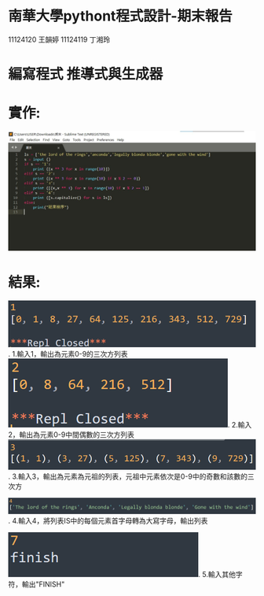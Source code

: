 # 南華大學pythont程式設計-期末報告
11124120 王韻婷 11124119 丁湘玲
# 編寫程式 推導式與生成器
# 實作:
![image](https://github.com/lkjhgfmnbvcx/-/blob/main/%E8%9E%A2%E5%B9%95%E6%93%B7%E5%8F%96%E7%95%AB%E9%9D%A2%202024-06-09%20231418.jpg)

# 結果:
![image](https://github.com/lkjhgfmnbvcx/-/blob/main/p2.png).
1.輸入1，輸出為元素0-9的三次方列表
![image](https://github.com/lkjhgfmnbvcx/-/blob/main/p2-1.png).
2.輸入2，輸出為元素0-9中間偶數的三次方列表
![image](https://github.com/lkjhgfmnbvcx/-/blob/main/p2-2.png).
3.輸入3，輸出為元素為元祖的列表，元祖中元素依次是0-9中的奇數和該數的三次方

![image](https://github.com/lkjhgfmnbvcx/-/blob/main/p2-3.png).
4.輸入4，將列表IS中的每個元素首字母轉為大寫字母，輸出列表

![image](https://github.com/lkjhgfmnbvcx/-/blob/main/p2-4.png).
5.輸入其他字符，輸出"FINISH"

